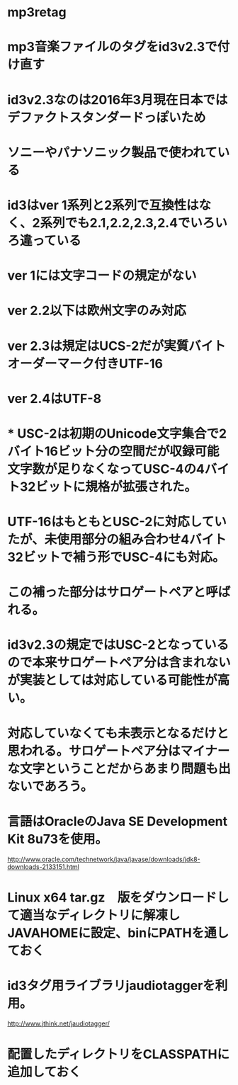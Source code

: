 # mp3retag
# mp3音楽ファイルのタグをid3v2.3で付け直す
# id3v2.3なのは2016年3月現在日本ではデファクトスタンダードっぽいため
# ソニーやパナソニック製品で使われている
#
# id3はver 1系列と2系列で互換性はなく、2系列でも2.1,2.2,2.3,2.4でいろいろ違っている
# ver 1には文字コードの規定がない
# ver 2.2以下は欧州文字のみ対応
# ver 2.3は規定はUCS-2だが実質バイトオーダーマーク付きUTF-16
# ver 2.4はUTF-8
# * USC-2は初期のUnicode文字集合で2バイト16ビット分の空間だが収録可能文字数が足りなくなってUSC-4の4バイト32ビットに規格が拡張された。
#   UTF-16はもともとUSC-2に対応していたが、未使用部分の組み合わせ4バイト32ビットで補う形でUSC-4にも対応。
#   この補った部分はサロゲートペアと呼ばれる。
#   id3v2.3の規定ではUSC-2となっているので本来サロゲートペア分は含まれないが実装としては対応している可能性が高い。
#   対応していなくても未表示となるだけと思われる。サロゲートペア分はマイナーな文字ということだからあまり問題も出ないであろう。
#
# 言語はOracleのJava SE Development Kit 8u73を使用。
http://www.oracle.com/technetwork/java/javase/downloads/jdk8-downloads-2133151.html
# Linux x64 tar.gz　版をダウンロードして適当なディレクトリに解凍しJAVAHOMEに設定、binにPATHを通しておく
#
# id3タグ用ライブラリjaudiotaggerを利用。
http://www.jthink.net/jaudiotagger/
# 配置したディレクトリをCLASSPATHに追加しておく
